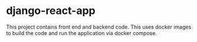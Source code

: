 # django-react-app
This project contains front end and backend code. This uses docker images to build the code and run the application via docker compose.
